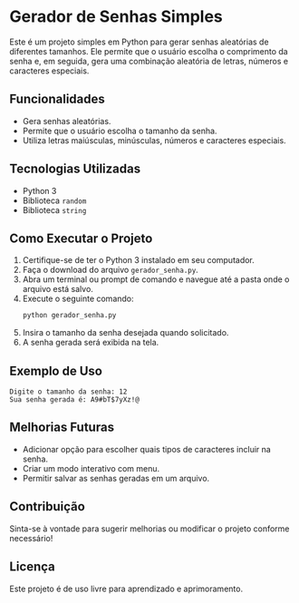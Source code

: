 # Gerador de Senhas Simples

Este é um projeto simples em Python para gerar senhas aleatórias de diferentes tamanhos. Ele permite que o usuário escolha o comprimento da senha e, em seguida, gera uma combinação aleatória de letras, números e caracteres especiais.

## Funcionalidades
- Gera senhas aleatórias.
- Permite que o usuário escolha o tamanho da senha.
- Utiliza letras maiúsculas, minúsculas, números e caracteres especiais.

## Tecnologias Utilizadas
- Python 3
- Biblioteca `random`
- Biblioteca `string`

## Como Executar o Projeto
1. Certifique-se de ter o Python 3 instalado em seu computador.
2. Faça o download do arquivo `gerador_senha.py`.
3. Abra um terminal ou prompt de comando e navegue até a pasta onde o arquivo está salvo.
4. Execute o seguinte comando:
   ```bash
   python gerador_senha.py
   ```
5. Insira o tamanho da senha desejada quando solicitado.
6. A senha gerada será exibida na tela.

## Exemplo de Uso
```
Digite o tamanho da senha: 12
Sua senha gerada é: A9#bT$7yXz!@
```

## Melhorias Futuras
- Adicionar opção para escolher quais tipos de caracteres incluir na senha.
- Criar um modo interativo com menu.
- Permitir salvar as senhas geradas em um arquivo.

## Contribuição
Sinta-se à vontade para sugerir melhorias ou modificar o projeto conforme necessário!

## Licença
Este projeto é de uso livre para aprendizado e aprimoramento.
